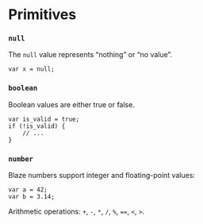 # Primitives

### `null`
The `null` value represents “nothing” or “no value”.
```none
var x = null;
```

### `boolean`
Boolean values are either true or false.
```none
var is_valid = true;
if (!is_valid) {
    // ...
}
```

### `number`
Blaze numbers support integer and floating-point values:
```none
var a = 42;
var b = 3.14;
```
Arithmetic operations: `+`, `-`, `*`, `/`, `%`, `==`, `<`, `>`.